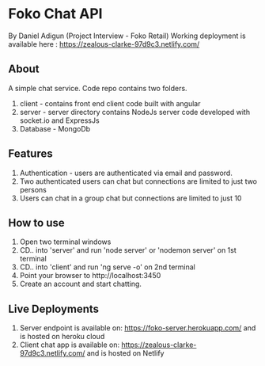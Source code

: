 # Foko Chat API

By Daniel Adigun (Project Interview - Foko Retail)
Working deployment is available here : https://zealous-clarke-97d9c3.netlify.com/

## About

A simple chat service. Code repo contains two folders. 
1. client - contains front end client code built with angular
2. server - server directory contains NodeJs server code developed with socket.io and ExpressJs
3. Database - MongoDb

## Features

1.  Authentication - users are authenticated via email and password. 
2.  Two authenticated users can chat but connections are limited to just two persons
3.  Users can chat in a group chat but connections are limited to just 10

## How to use

1.  Open two terminal windows
2.  CD.. into 'server' and run 'node server' or 'nodemon server' on 1st terminal
3.  CD.. into 'client' and run 'ng serve -o' on 2nd terminal
4.  Point your browser to http://localhost:3450
5.  Create an account and start chatting.

##  Live Deployments

1. Server endpoint is available on: https://foko-server.herokuapp.com/ and is hosted on heroku cloud
2. Client chat app is available on: https://zealous-clarke-97d9c3.netlify.com/ and is hosted on Netlify 
